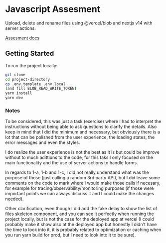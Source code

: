 # Javascript Assesment

Upload, delete and rename files using @vercel/blob and nextjs v14 with server actions.

[Assesment docs](https://docs.google.com/document/u/0/d/e/2PACX-1vQjRyBnqepBVHRplBRd54gkhiR3gAhXT0zNWqu2M-HzEkwwlCSMCawserIrcXyZ0IXPsG3L3Cj-eEH3/pub?urp=gmail_link&pli=1)

## Getting Started

To run the project locally:

```bash
git clone
cd project-directory
cp .env.template .env.local
(and fill BLOB_READ_WRITE_TOKEN)
yarn install
yarn dev
```

### Notes

To be considered, this was just a task (exercise) where I had to interpret the instructions without being able to ask questions to clarify the details.
Also keep in mind that I did the minimum and necessary, but obviously there is a lot that can be polished from the user experience, the loading states, the error messages and even the styles.

I do realize the user experience is not the best as it is but could be improve without to much adittions to the code, for this taks I only focused on the main functionality and the use of server actions to handle forms.

In regards to 1-a, 1-b and 1-c, I did not really understand what was the purpose of those (just calling a random 3rd party API), but I did leave some comments on the code to mark where I would make those calls if necesary, for example for tracing/observability/monitoring purposes (if those were important points we can always discuss it and I could make the changes needed).

Other clarification, even though I did add the fake delay to show the list of files skeleton component, and you can see it perfectly when running the project locally, but is not the case for the deployed app at vercel (I could probably make it show also at the deployed app but honestly I didn't have the time to look into it, it is probably related to optimization or caching when you run yarn build for prod, but I need to look into it to be sure).
